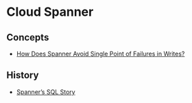 # Cloud Spanner

## Concepts
- [How Does Spanner Avoid Single Point of Failures in Writes?](https://medium.com/google-cloud/how-does-spanner-avoid-single-point-of-failures-in-writes-4f7765cd894)

## History
- [Spanner’s SQL Story](https://medium.com/google-cloud/spanners-sql-story-79bda8bb632d)
